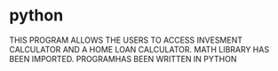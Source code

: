 # python

THIS PROGRAM ALLOWS THE USERS TO ACCESS INVESMENT CALCULATOR AND A HOME LOAN CALCULATOR.
MATH LIBRARY HAS BEEN IMPORTED.
PROGRAMHAS BEEN WRITTEN IN PYTHON
